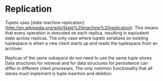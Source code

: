 Replication
===========

Tupelo uses [state machine replication] (http://en.wikipedia.org/wiki/State%20machine%20replication). This means that every operation is executed on each replica, resulting in equivalent state across replicas. The only case where tupelo serializes an existing tuplespace is when a new client starts up and reads the tuplespace from an archiver.

Replicas of the same subspace do not need to use the same tuple stores. Data structures for retrieval and for data structures for persistence can differ in different client processes. The only common functionality that all stores must implement is tuple insertion and deletion.
